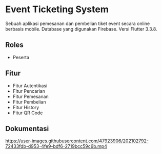 # Event Ticketing System

Sebuah aplikasi pemesanan dan pembelian tiket event secara online berbasis mobile. Database yang digunakan Firebase. Versi Flutter 3.3.8.

## Roles

* Peserta

## Fitur

* Fitur Autentikasi
* Fitur Pencarian
* Fitur Pemesanan
* Fitur Pembelian
* Fitur History
* Fitur QR Code

## Dokumentasi 

https://user-images.githubusercontent.com/47923906/202102792-72433fdb-d953-4fe9-bdf6-2719bcc59c6b.mp4




